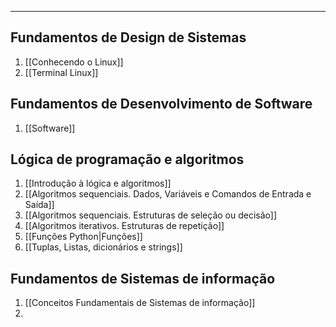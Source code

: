 ___

## Fundamentos de Design de Sistemas
1. [[Conhecendo o Linux]]
2. [[Terminal Linux]]


## Fundamentos de Desenvolvimento de Software
1. [[Software]] 

## Lógica de programação e algoritmos
1. [[Introdução à lógica e algoritmos]]
2. [[Algoritmos sequenciais. Dados, Variáveis e Comandos de Entrada e Saída]]
3. [[Algoritmos sequenciais. Estruturas de seleção ou decisão]]
4. [[Algoritmos iterativos. Estruturas de repetição]]
5. [[Funções Python|Funções]]
6. [[Tuplas, Listas, dicionários e strings]]

## Fundamentos de Sistemas de informação
1. [[Conceitos Fundamentais de Sistemas de informação]]
2. 